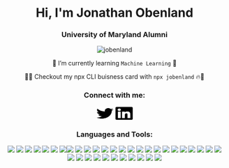 <h1 align="center">Hi, I'm Jonathan Obenland</h1>
<h3 align="center">University of Maryland Alumni</h3>

<p align="center"> <img src="https://komarev.com/ghpvc/?username=jobenland&label=Profile%20views&color=0e75b6&style=flat" alt="jobenland" /> </p>

<p align="center">🌱 I’m currently learning <code>Machine Learning</code> 🌱</p>
<p align="center">🎯🔥 Checkout my npx CLI buisness card with <code>npx jobenland</code> 🔥🎯</p>

<h3 align="center">Connect with me:</h3>
<p align="center">
<a href="https://twitter.com/j_obenland" target="blank"><img align="center" src="./twitter.svg" alt="j_obenland" height="30" width="40" /></a>
<a href="https://linkedin.com/in/jonathan-obenland" target="blank"><img align="center" src="./linkedin.svg" alt="jonathan-obenland" height="30" width="40" /></a>
</p>

<h3 align="center">Languages and Tools:</h3>
<div align="center">
<img src="https://img.shields.io/badge/-Arduino-00979D?logo=arduino&logoColor=white&style=flat-square"/>
<img src="https://img.shields.io/badge/-Amazon AWS-232F3E?logo=amazon-aws&logoColor=white&style=flat-square"/>
<img src="https://img.shields.io/badge/-Bootstrap-7952B3?logo=bootstrap&logoColor=white&style=flat-square"/>
<img src="https://img.shields.io/badge/-CSS 3-1572B6?logo=css3&logoColor=white&style=flat-square"/>
<img src="https://img.shields.io/badge/-Cypress-17202C?logo=cypress&logoColor=white&style=flat-square"/> <img src="https://img.shields.io/badge/-D3.js-F9A03C?logo=d3.js&logoColor=white&style=flat-square"/>  
<img src="https://img.shields.io/badge/-Django-092E20?logo=django&logoColor=white&style=flat-square"/><img src="https://img.shields.io/badge/-Docker-2496ED?logo=docker&logoColor=white&style=flat-square"/>
<img src="https://img.shields.io/badge/-Electron-47848F?logo=electron&logoColor=white&style=flat-square"/>
<img src="https://img.shields.io/badge/-Express-000000?logo=express&logoColor=white&style=flat-square"/>
<img src="https://img.shields.io/badge/-Firebase-FFCA28?logo=firebase&logoColor=white&style=flat-square"/>
<img src="https://img.shields.io/badge/-Flask-000000?logo=flask&logoColor=white&style=flat-square"/>
<img src="https://img.shields.io/badge/-Git-F05032?logo=git&logoColor=white&style=flat-square"/>
<img src="https://img.shields.io/badge/-GitHub-181717?logo=github&logoColor=white&style=flat-square"/>
<img src="https://img.shields.io/badge/-Ngrok-1F1E37?logo=ngrok&logoColor=white&style=flat-square"/>
<img src="https://img.shields.io/badge/-Go-00ADD8?logo=go&logoColor=white&style=flat-square"/>
<img src="https://img.shields.io/badge/-Heroku-430098?logo=heroku&logoColor=white&style=flat-square"/>
<img src="https://img.shields.io/badge/-HTML5-E34F26?logo=html5&logoColor=white&style=flat-square"/>
<img src="https://img.shields.io/badge/-Java-007396?logo=java&logoColor=white&style=flat-square"/>
<img src="https://img.shields.io/badge/-JavaScript-F7DF1E?logo=JavaScript&logoColor=white&style=flat-square"/>
<img src="https://img.shields.io/badge/-Linux-FCC624?logo=linux&logoColor=white&style=flat-square"/>
<img src="https://img.shields.io/badge/-Windows-0078D6?logo=windows&logoColor=white&style=flat-square"/>
<img src="https://img.shields.io/badge/-macOS-000000?logo=macos&logoColor=white&style=flat-square"/>
<img src="https://img.shields.io/badge/-MongoDB-47A248?logo=mongodb&logoColor=white&style=flat-square"/>
<img src="https://img.shields.io/badge/-MySQL-4479A1?logo=mysql&logoColor=white&style=flat-square"/>
<img src="https://img.shields.io/badge/-NGINX-269539?logo=nginx&logoColor=white&style=flat-square"/>
<img src="https://img.shields.io/badge/-Node.js-339933?logo=node.js&logoColor=white&style=flat-square"/>
<img src="https://img.shields.io/badge/-Postman-FF6C37?logo=postman&logoColor=white&style=flat-square"/>
<img src="https://img.shields.io/badge/-Python-3776AB?logo=python&logoColor=white&style=flat-square"/>
<img src="https://img.shields.io/badge/-React-61DAFB?logo=react&logoColor=white&style=flat-square"/>
<img src="https://img.shields.io/badge/-Selenium-43B02A?logo=selenium&logoColor=white&style=flat-square"/>
<img src="https://img.shields.io/badge/-TensorFlow-FF6F00?logo=tensorflow&logoColor=white&style=flat-square"/>
<img src="https://img.shields.io/badge/-Vue.js-4FC08D?logo=vue.js&logoColor=white&style=flat-square"/>
<img src="https://img.shields.io/badge/-Vuetify-1867C0?logo=vuetify&logoColor=white&style=flat-square"/>
<img src="https://img.shields.io/badge/-Visual%20Studio%20Code-007ACC?logo=visual-studio-code&logoColor=white&style=flat-square"/>
<img src="https://img.shields.io/badge/-Material UI-007ACC?logo=Material-UI&logoColor=white&style=flat-square"/>

</div>


